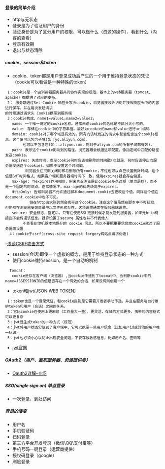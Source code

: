 
#### 登录的简单介绍
- http与无状态
- 登录是为了验证用户的身份
- 验证身份是为了区分用户的权限、可以做什么（资源的操作），看到什么（内容的查看）
- 登录有效期
- 退出与状态清除

##### cookie、session和token
- cookie、token都是用户登录成功后产生的一个用于维持登录状态的凭证（cookie可以看做是一种特殊的token）
```
 1：cookie是一个由浏览器服务器共同协作实现的规范，基本上的web服务器（tomcat、apache）都提供了对应的支持。
 2： 服务端通过Set-Cookie 响应头写会cookie，浏览器接收会识别并按照响应头中的内容进行保存，并在每次发起请求
的时候通过请求头 Cookie携带到服务端
 3：cookie构成，name1=value1;name2=value2;
   name: 一个唯一确定的cookie名称。通常来讲cookie的名称是不区分大小写的。
   value: 存储在cookie中的字符串值。最好为cookie的name和value进行url编码
   domain: cookie对于哪个域是有效的。所有向该域发送的请求中都会包含这个cookie信息。这个值可以包含子域(如：yq.aliyun.com)，
        也可以不包含它(如：.aliyun.com，则对于aliyun.com的所有子域都有效).
   path: 表示这个cookie影响到的路径，浏览器跟会根据这项配置，像指定域中匹配的路径发送cookie。
   expires: 失效时间，表示cookie何时应该被删除的时间戳(也就是，何时应该停止向服务器发送这个cookie)。如果不设置这个时间戳，
         浏览器会在页面关闭时即将删除所有cookie；不过也可以自己设置删除时间。这个值是GMT时间格式，如果客户端和服务器端时间不一致，使用expires就会存在偏差。
   max-age: 与expires作用相同，用来告诉浏览器此cookie多久过期（单位是秒），而不是一个固定的时间点。正常情况下，max-age的优先级高于expires。
   HttpOnly: 告知浏览器不允许通过脚本document.cookie去更改这个值，同样这个值在document.cookie中也不可见。
           但在http请求张仍然会携带这个cookie。注意这个值虽然在脚本中不可获取，但仍然在浏览器安装目录中以文件形式存在。这项设置通常在服务器端设置。
   secure: 安全标志，指定后，只有在使用SSL链接时候才能发送到服务器，如果是http链接则不会传递该信息。就算设置了secure 属性也并不代表他人
        不能看到你机器本地保存的 cookie 信息，所以不要把重要信息放cookie就对了服务器端设置  
  4：cookie于csrf(cross-site request forgery跨站点请求伪造)   
```
-[浅谈CSRF攻击方式](https://www.cnblogs.com/hyddd/archive/2009/04/09/1432744.html)
- session(会话)即使一个虚拟的概念，是用于维持登录状态的一种方式
- 使用cookie维持session，是一个自动的机制
```
  Tomcat：
   cookie是存在客户端（浏览器）,当cookie传递到了tocmat中，会判断cookie中的name=JSSESSIONID的值是否存在一个有效的会话，如果没有则创建一个
```
- token和jwt(JSON WEB TOKEN)
```
 1：token也是一个登录凭证，和cookie区别是它需要开发者手动传递，并且在服务端自行维护token和用户（会话）之间的关系。
 2：它比cookie在使用上更麻烦（工作量大一些），更灵活，存储的方式更多，携带的内容格式可以更复杂
 3：jwt是生成token的一种方式（规范）
 4：jwt将用户状态分散到了客户端中、它可以携带一些用户信息（比如用户id或其他的用户唯一标识）
 5：jwt也必须小心以防止出现安全问题，不要存放敏感信息，比如用户名、密码等
```
- [jwt官网](https://jwt.io/introduction/)
##### OAuth2（用户、鉴权服务器、资源提供者）
- [Oauth2详解-介绍](https://www.jianshu.com/p/84a4b4a1e833)

##### SSO(single sign on) 单点登录
- 一次登录，到处访问

##### 登录的演变
- 用户名
- 手机验证码
- 扫码登录
- 第三方平台开发登录（微信\QQ\支付宝等）
- 手机号码一键登录（运营商提供）
- 授权码登录（google）
- 刷脸登录